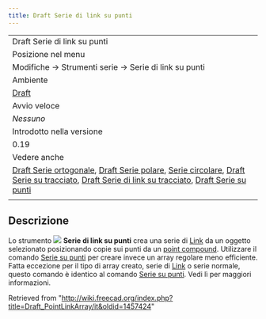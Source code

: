 ```yaml
---
title: Draft Serie di link su punti
---
```

|  |
| --- |
| Draft Serie di link su punti |
| Posizione nel menu |
| Modifiche → Strumenti serie → Serie di link su punti |
| Ambiente |
| [Draft](/Draft_Workbench/it "Draft Workbench/it") |
| Avvio veloce |
| *Nessuno* |
| Introdotto nella versione |
| 0.19 |
| Vedere anche |
| [Draft Serie ortogonale](/Draft_OrthoArray/it "Draft OrthoArray/it"), [Draft Serie polare](/Draft_PolarArray/it "Draft PolarArray/it"), [Serie circolare](/Draft_CircularArray/it "Draft CircularArray/it"), [Draft Serie su tracciato](/Draft_PathArray/it "Draft PathArray/it"), [Draft Serie di link su tracciato](/Draft_PathLinkArray/it "Draft PathLinkArray/it"), [Draft Serie su punti](/Draft_PointArray/it "Draft PointArray/it") |
|  |

## Descrizione

Lo strumento ![](/images/Draft_PointLinkArray.svg) **Serie di link su punti** crea una serie di [Link](/App_Link/it "App Link/it") da un oggetto selezionato posizionando copie sui punti da un [point compound](/Draft_PointArray#Point_compound "Draft PointArray"). Utilizzare il comando [Serie su punti](/Draft_PointArray/it "Draft PointArray/it") per creare invece un array regolare meno efficiente. Fatta eccezione per il tipo di array creato, serie di [Link](/App_Link/it "App Link/it") o serie normale, questo comando è identico al comando [Serie su punti](/Draft_PointArray/it "Draft PointArray/it"). Vedi lì per maggiori informazioni.

Retrieved from "<http://wiki.freecad.org/index.php?title=Draft_PointLinkArray/it&oldid=1457424>"